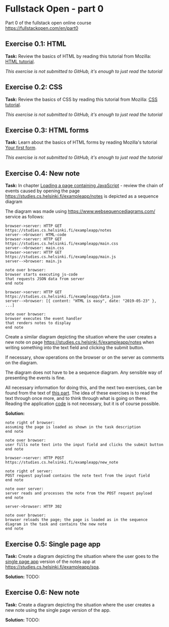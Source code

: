 # Fullstack Open - part 0
Part 0 of the fullstack open online course https://fullstackopen.com/en/part0

## Exercise 0.1: HTML
**Task:**
Review the basics of HTML by reading this tutorial from Mozilla: [HTML tutorial](https://developer.mozilla.org/en-US/docs/Learn/Getting_started_with_the_web/HTML_basics).

*This exercise is not submitted to GitHub, it's enough to just read the tutorial*

## Exercise 0.2: CSS
**Task:**
Review the basics of CSS by reading this tutorial from Mozilla: [CSS tutorial](https://developer.mozilla.org/en-US/docs/Learn/Getting_started_with_the_web/CSS_basics).

*This exercise is not submitted to GitHub, it's enough to just read the tutorial*

## Exercise 0.3: HTML forms
**Task:**
Learn about the basics of HTML forms by reading Mozilla's tutorial [Your first form](https://developer.mozilla.org/en-US/docs/Learn/Forms/Your_first_form).

*This exercise is not submitted to GitHub, it's enough to just read the tutorial*

## Exercise 0.4: New note
**Task:**
In chapter [Loading a page containing JavaScript](https://fullstackopen.com/en/part0/fundamentals_of_web_apps#loading-a-page-containing-java-script-review) - review the chain of events caused by opening the page https://studies.cs.helsinki.fi/exampleapp/notes is depicted as a sequence diagram

The diagram was made using https://www.websequencediagrams.com/ service as follows:
```
browser->server: HTTP GET https://studies.cs.helsinki.fi/exampleapp/notes
server-->browser: HTML-code
browser->server: HTTP GET https://studies.cs.helsinki.fi/exampleapp/main.css
server-->browser: main.css
browser->server: HTTP GET https://studies.cs.helsinki.fi/exampleapp/main.js
server-->browser: main.js

note over browser:
browser starts executing js-code
that requests JSON data from server
end note

browser->server: HTTP GET https://studies.cs.helsinki.fi/exampleapp/data.json
server-->browser: [{ content: "HTML is easy", date: "2019-05-23" }, ...]

note over browser:
browser executes the event handler
that renders notes to display
end note
```

Create a similar diagram depicting the situation where the user creates a new note on page https://studies.cs.helsinki.fi/exampleapp/notes when writing something into the text field and clicking the submit button.

If necessary, show operations on the browser or on the server as comments on the diagram.

The diagram does not have to be a sequence diagram. Any sensible way of presenting the events is fine.

All necessary information for doing this, and the next two exercises, can be found from the text of [this part](https://fullstackopen.com/en/part0/fundamentals_of_web_apps#forms-and-http-post). The idea of these exercises is to read the text through once more, and to think through what is going on there. Reading the application [code](https://github.com/mluukkai/example_app) is not necessary, but it is of course possible.

**Solution:**
```
note right of browser:
assuming the page is loaded as shown in the task description
end note

note over browser:
user fills note text into the input field and clicks the submit button
end note

browser->server: HTTP POST https://studies.cs.helsinki.fi/exampleapp/new_note

note right of server:
POST request payload contains the note text from the input field
end note

note over server:
server reads and processes the note from the POST request payload
end note

server->browser: HTTP 302

note over browser:
browser reloads the page; the page is loaded as in the sequence diagram in the task and contains the new note
end note
```

## Exercise 0.5: Single page app
**Task:**
Create a diagram depicting the situation where the user goes to the [single page app](https://fullstackopen.com/en/part0/fundamentals_of_web_apps#single-page-app) version of the notes app at https://studies.cs.helsinki.fi/exampleapp/spa.

**Solution:**
TODO:

## Exercise 0.6: New note
**Task:**
Create a diagram depicting the situation where the user creates a new note using the single page version of the app.

**Solution:**
TODO: